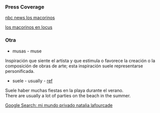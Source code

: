 
### Press Coverage

[nbc news los macorinos](https://www.nbcnews.com/news/latino/stirring-tribute-latin-american-music-legends-natalia-lafourcade-s-musas-n762991)

[los macorinos en locus](https://comunicacion.uaa.mx/revista/index.php/2019/02/19/quienes-son-los-macorinos/)

### Otra

* musas - muse

Inspiración que siente el artista y que estimula o favorece la creación o la composición de obras de arte; esta inspiración suele representarse personificada.

* suele - usually - [ref](https://www.spanishdict.com/translate/suele)

Suele haber muchas fiestas en la playa durante el verano.  
There are usually a lot of parties on the beach in the summer.

[Google Search: mi mundo privado natalia lafourcade](https://www.google.com/search?q=mi+mundo+privado+natalia+lafourcade&oq=mi+mundo+privado&aqs=chrome.2.69i57j46i512j0i22i30i395l5j69i61.7493j1j7&sourceid=chrome&ie=UTF-8)
